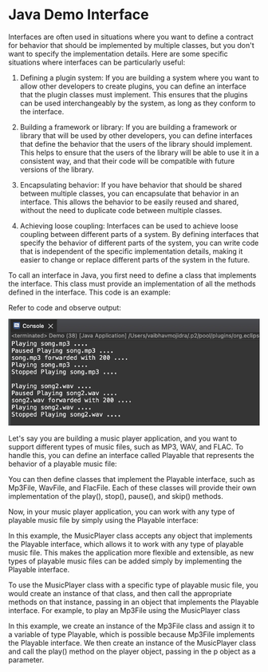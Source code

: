 # Java Demo Interface

Interfaces are often used in situations where you want to define a contract for behavior that should be implemented by multiple classes, but you don't want to specify the implementation details. Here are some specific situations where interfaces can be particularly useful:

1. Defining a plugin system: If you are building a system where you want to allow other developers to create plugins, you can define an interface that the plugin classes must implement. This ensures that the plugins can be used interchangeably by the system, as long as they conform to the interface.

2. Building a framework or library: If you are building a framework or library that will be used by other developers, you can define interfaces that define the behavior that the users of the library should implement. This helps to ensure that the users of the library will be able to use it in a consistent way, and that their code will be compatible with future versions of the library.

3. Encapsulating behavior: If you have behavior that should be shared between multiple classes, you can encapsulate that behavior in an interface. This allows the behavior to be easily reused and shared, without the need to duplicate code between multiple classes.

4. Achieving loose coupling: Interfaces can be used to achieve loose coupling between different parts of a system. By defining interfaces that specify the behavior of different parts of the system, you can write code that is independent of the specific implementation details, making it easier to change or replace different parts of the system in the future.

To call an interface in Java, you first need to define a class that implements the interface. This class must provide an implementation of all the methods defined in the interface. This code is an example:

Refer to code and observe output:

[![Vaibhav Mojidra - 1.jpeg](https://raw.githubusercontent.com/VaibhavMojidra/Java---Demo-Interface/master/output/1.jpeg "Vaibhav Mojidra")](https://vaibhavmojidra.github.io/site/)

Let's say you are building a music player application, and you want to support different types of music files, such as MP3, WAV, and FLAC. To handle this, you can define an interface called Playable that represents the behavior of a playable music file:

You can then define classes that implement the Playable interface, such as Mp3File, WavFile, and FlacFile. Each of these classes will provide their own implementation of the play(), stop(), pause(), and skip() methods.

Now, in your music player application, you can work with any type of playable music file by simply using the Playable interface:

In this example, the MusicPlayer class accepts any object that implements the Playable interface, which allows it to work with any type of playable music file. This makes the application more flexible and extensible, as new types of playable music files can be added simply by implementing the Playable interface.

To use the MusicPlayer class with a specific type of playable music file, you would create an instance of that class, and then call the appropriate methods on that instance, passing in an object that implements the Playable interface. For example, to play an Mp3File using the MusicPlayer class

In this example, we create an instance of the Mp3File class and assign it to a variable of type Playable, which is possible because Mp3File implements the Playable interface. We then create an instance of the MusicPlayer class and call the play() method on the player object, passing in the p object as a parameter.